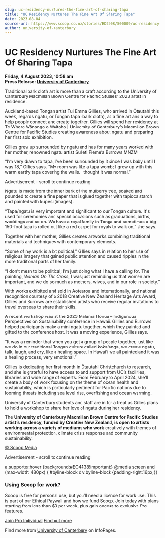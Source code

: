 ```yaml
---
slug: uc-residency-nurtures-the-fine-art-of-sharing-tapa
title: "UC Residency Nurtures The Fine Art Of Sharing Tapa"
date: 2023-08-04
source-url: https://www.scoop.co.nz/stories/ED2308/S00009/uc-residency-nurtures-the-fine-art-of-sharing-tapa.htm
author: university-of-canterbury
---
```

UC Residency Nurtures The Fine Art Of Sharing Tapa
==================================================

**Friday, 4 August 2023, 10:58 am**  
**Press Release: [University of Canterbury](https://info.scoop.co.nz/University_of_Canterbury)**

Traditional bark cloth art is more than a craft according to the University of Canterbury Macmillan Brown Centre for Pacific Studies’ 2023 artist in residence.

Auckland-based Tongan artist Tui Emma Gillies, who arrived in Ōtautahi this week, regards ngatu, or Tongan tapa (bark cloth), as a fine art and a way to help people connect and create together. Gillies will spend her residency at Te Whare Wānanga o Waitaha | University of Canterbury’s Macmillan Brown Centre for Pacific Studies creating awareness about ngatu and preparing her first solo exhibition.

Gillies grew up surrounded by ngatu and has for many years worked with her mother, renowned ngatu artist Sulieti Fieme’a Burrows MNZM.

“I’m very drawn to tapa, I’ve been surrounded by it since I was baby until I was 18,” Gillies says. “My room was like a tapa womb; I grew up with this warm earthy tapa covering the walls. I thought it was normal.”

Advertisement - scroll to continue reading





Ngatu is made from the inner bark of the mulberry tree, soaked and pounded to create a fine paper that is glued together with tapioca starch and painted with kupesi (images).

“Tapa/ngatu is very important and significant to our Tongan culture. It's used for ceremonies and special occasions such as graduations, births, weddings and so on. We have a royal family in Tonga and sometimes a big 150-foot tapa is rolled out like a red carpet for royals to walk on,” she says.

Together with her mother, Gillies creates artworks combining traditional materials and techniques with contemporary elements.

“Some of my work is a bit political,” Gillies says in relation to her use of religious imagery that gained public attention and caused ripples in the more traditional parts of her family.

“I don’t mean to be political; I’m just doing what I have a calling for. The painting, _Woman On The Cross_, I was just reminding us that women are important, and we do so much as mothers, wives, and in our role in society.”

With works exhibited and sold in Aotearoa and internationally, and national recognition courtesy of a 2018 Creative New Zealand Heritage Arts Award, Gillies and Burrows are established artists who receive regular invitations to travel overseas to share their skills.

A recent workshop was at the 2023 Malama Honua – Indigenous Perspectives on Sustainability conference in Hawaii. Gillies and Burrows helped participants make a mini ngatu together, which they painted and gifted to the conference host. It was a moving experience, Gillies says.

“It was a reminder that when you get a group of people together, just like we do in our traditional Tongan culture called koka'anga, we create ngatu, talk, laugh, and cry, like a healing space. In Hawai’i we all painted and it was a healing process, very emotional.”

Gillies is dedicating her first month in Ōtautahi Christchurch to research, and she is grateful to have access to and support from UC’s facilities, libraries and wide range of experts. From February to April 2024, she’ll create a body of work focusing on the theme of ocean health and sustainability, which is particularly pertinent for Pacific nations due to looming threats including sea level rise, overfishing and ocean warming.

University of Canterbury students and staff are in for a treat as Gillies plans to hold a workshop to share her love of ngatu during her residency.

The **University of Canterbury Macmillan Brown Centre for Pacific Studies artist’s residency, funded by Creative New Zealand, is open to artists working across a variety of mediums who work** creatively with themes of environmental protection, climate crisis response and community sustainability.

[© Scoop Media](http://www.scoop.co.nz/about/terms.html)  

Advertisement - scroll to continue reading



a.supporter:hover {background:#EC4438!important;} @media screen and (max-width: 480px) { #byline-block div.byline-block {padding-right:16px;}}

### Using Scoop for work?

Scoop is free for personal use, but you’ll need a licence for work use. This is part of our Ethical Paywall and how we fund Scoop. Join today with plans starting from less than $3 per week, plus gain access to exclusive _Pro_ features.  
  
[Join Pro Individual](https://pro.scoop.co.nz/Individual/?from=ProIn24) [Find out more](https://pro.scoop.co.nz/using-scoop-for-work/?from=ProIn24)

Find more from [University of Canterbury](https://info.scoop.co.nz/University_of_Canterbury) on InfoPages.